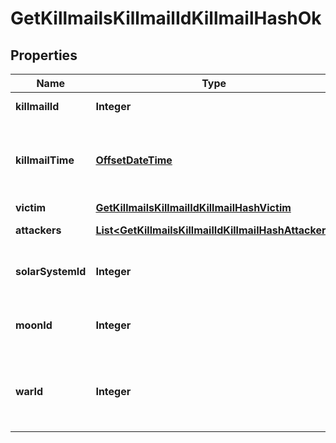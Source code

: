
# GetKillmailsKillmailIdKillmailHashOk

## Properties
Name | Type | Description | Notes
------------ | ------------- | ------------- | -------------
**killmailId** | **Integer** | ID of the killmail | 
**killmailTime** | [**OffsetDateTime**](OffsetDateTime.md) | Time that the victim was killed and the killmail generated  | 
**victim** | [**GetKillmailsKillmailIdKillmailHashVictim**](GetKillmailsKillmailIdKillmailHashVictim.md) |  | 
**attackers** | [**List&lt;GetKillmailsKillmailIdKillmailHashAttacker&gt;**](GetKillmailsKillmailIdKillmailHashAttacker.md) | attackers array | 
**solarSystemId** | **Integer** | Solar system that the kill took place in  | 
**moonId** | **Integer** | Moon if the kill took place at one |  [optional]
**warId** | **Integer** | War if the killmail is generated in relation to an official war  |  [optional]



